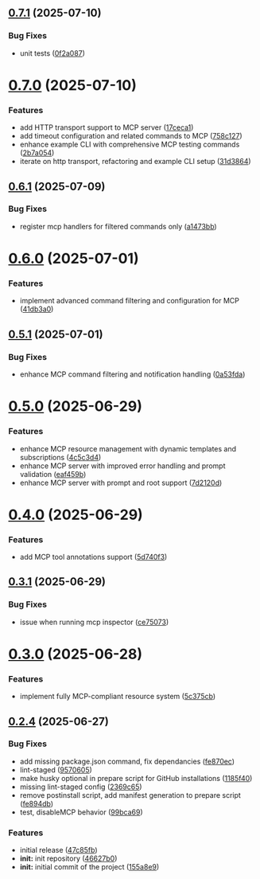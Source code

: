 ## [0.7.1](https://github.com/npjonath/oclif-plugin-mcp-server/compare/0.7.0...0.7.1) (2025-07-10)

### Bug Fixes

- unit tests ([0f2a087](https://github.com/npjonath/oclif-plugin-mcp-server/commit/0f2a087376cbbd0d6716429863c86edaea5ed0dc))

# [0.7.0](https://github.com/npjonath/oclif-plugin-mcp-server/compare/0.6.1...0.7.0) (2025-07-10)

### Features

- add HTTP transport support to MCP server ([17ceca1](https://github.com/npjonath/oclif-plugin-mcp-server/commit/17ceca1197521a95315609f8bcefdb8b55ee64ad))
- add timeout configuration and related commands to MCP ([758c127](https://github.com/npjonath/oclif-plugin-mcp-server/commit/758c12733c93a6991d94b301a11953f875d0a8df))
- enhance example CLI with comprehensive MCP testing commands ([2b7a054](https://github.com/npjonath/oclif-plugin-mcp-server/commit/2b7a0547b4da025695ce367e91985ab7edf3c4c6))
- iterate on http transport, refactoring and example CLI setup ([31d3864](https://github.com/npjonath/oclif-plugin-mcp-server/commit/31d38642313f37ee4d72ad5b29e1561f2a1c7baa))

## [0.6.1](https://github.com/npjonath/oclif-plugin-mcp-server/compare/0.6.0...0.6.1) (2025-07-09)

### Bug Fixes

- register mcp handlers for filtered commands only ([a1473bb](https://github.com/npjonath/oclif-plugin-mcp-server/commit/a1473bb90254175f0346a71f77913c6bc9b549fc))

# [0.6.0](https://github.com/npjonath/oclif-plugin-mcp-server/compare/0.5.1...0.6.0) (2025-07-01)

### Features

- implement advanced command filtering and configuration for MCP ([41db3a0](https://github.com/npjonath/oclif-plugin-mcp-server/commit/41db3a0e571371fd50333e5f8a6e3a53af70b5a1))

## [0.5.1](https://github.com/npjonath/oclif-plugin-mcp-server/compare/0.5.0...0.5.1) (2025-07-01)

### Bug Fixes

- enhance MCP command filtering and notification handling ([0a53fda](https://github.com/npjonath/oclif-plugin-mcp-server/commit/0a53fdaec21eff07a571ba911edbe5eaeb7e4f90))

# [0.5.0](https://github.com/npjonath/oclif-plugin-mcp-server/compare/0.4.0...0.5.0) (2025-06-29)

### Features

- enhance MCP resource management with dynamic templates and subscriptions ([4c5c3d4](https://github.com/npjonath/oclif-plugin-mcp-server/commit/4c5c3d4b83bdffea468239c62d6f81091a573c48))
- enhance MCP server with improved error handling and prompt validation ([eaf459b](https://github.com/npjonath/oclif-plugin-mcp-server/commit/eaf459be181e8b4e73a73cd7301f6633e8a9a719))
- enhance MCP server with prompt and root support ([7d2120d](https://github.com/npjonath/oclif-plugin-mcp-server/commit/7d2120d439ef6a48e77ab6e6a7dc2b488782f0c2))

# [0.4.0](https://github.com/npjonath/oclif-plugin-mcp-server/compare/0.3.1...0.4.0) (2025-06-29)

### Features

- add MCP tool annotations support ([5d740f3](https://github.com/npjonath/oclif-plugin-mcp-server/commit/5d740f3181a73c088eea695032b22c3ac8eaf5af))

## [0.3.1](https://github.com/npjonath/oclif-plugin-mcp-server/compare/0.3.0...0.3.1) (2025-06-29)

### Bug Fixes

- issue when running mcp inspector ([ce75073](https://github.com/npjonath/oclif-plugin-mcp-server/commit/ce750739feab4dbb1bc1c2e36c51ec0d0d936dfb))

# [0.3.0](https://github.com/npjonath/oclif-plugin-mcp-server/compare/0.2.4...0.3.0) (2025-06-28)

### Features

- implement fully MCP-compliant resource system ([5c375cb](https://github.com/npjonath/oclif-plugin-mcp-server/commit/5c375cb2ab463c8627b687bed74e1250727cad1c))

## [0.2.4](https://github.com/npjonath/oclif-plugin-mcp-server/compare/46627b02c1dc58552b85f19dff1ffd32523ff32e...0.2.4) (2025-06-27)

### Bug Fixes

- add missing package.json command, fix dependancies ([fe870ec](https://github.com/npjonath/oclif-plugin-mcp-server/commit/fe870ec6202ecd5d8259ec6db2de3e62efe79cc8))
- lint-staged ([9570605](https://github.com/npjonath/oclif-plugin-mcp-server/commit/9570605bbb23d2379c31558bdfa89dc9f7b18b3f))
- make husky optional in prepare script for GitHub installations ([1185f40](https://github.com/npjonath/oclif-plugin-mcp-server/commit/1185f4084dad94bfebbee4636675b4f228b1b455))
- missing lint-staged config ([2369c65](https://github.com/npjonath/oclif-plugin-mcp-server/commit/2369c6517e2c3f013d91a208abafd32296034bd4))
- remove postinstall script, add manifest generation to prepare script ([fe894db](https://github.com/npjonath/oclif-plugin-mcp-server/commit/fe894db8319c8779343cb323ab7aa9ee951324b7))
- test, disableMCP behavior ([99bca69](https://github.com/npjonath/oclif-plugin-mcp-server/commit/99bca695099a6e453d00dde54429b0b0e9e009ef))

### Features

- initial release ([47c85fb](https://github.com/npjonath/oclif-plugin-mcp-server/commit/47c85fb03a5f1124b30d4c056aa7f16fcc3a82c1))
- **init:** init repository ([46627b0](https://github.com/npjonath/oclif-plugin-mcp-server/commit/46627b02c1dc58552b85f19dff1ffd32523ff32e))
- **init:** initial commit of the project ([155a8e9](https://github.com/npjonath/oclif-plugin-mcp-server/commit/155a8e950daad703664ac44ba0f772849d5221ac))
